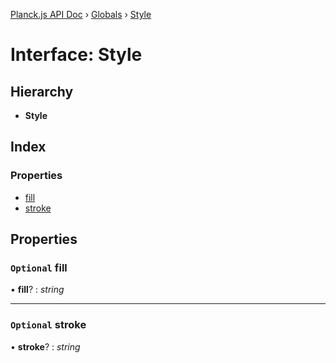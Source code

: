[Planck.js API Doc](../README.md) › [Globals](../globals.md) › [Style](style.md)

# Interface: Style

## Hierarchy

* **Style**

## Index

### Properties

* [fill](style.md#optional-fill)
* [stroke](style.md#optional-stroke)

## Properties

### `Optional` fill

• **fill**? : *string*

___

### `Optional` stroke

• **stroke**? : *string*
